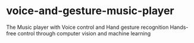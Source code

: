 # voice-and-gesture-music-player
The Music player with Voice control and Hand gesture recognition
Hands-free control through computer vision and machine learning
